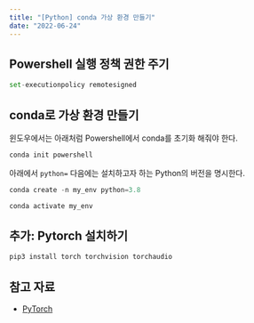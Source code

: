 ```yaml
---
title: "[Python] conda 가상 환경 만들기"
date: "2022-06-24"
---
```


## Powershell 실행 정책 권한 주기

```python
set-executionpolicy remotesigned
```

## conda로 가상 환경 만들기

윈도우에서는 아래처럼 Powershell에서 conda를 초기화 해줘야 한다.

```python
conda init powershell
```

아래에서 `python=` 다음에는 설치하고자 하는 Python의 버전을 명시한다.

```python
conda create -n my_env python=3.8
```

```python
conda activate my_env
```

## 추가: Pytorch 설치하기

```python
pip3 install torch torchvision torchaudio
```

## 참고 자료

- [PyTorch](https://pytorch.org/)
